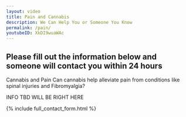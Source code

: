 ```yaml
---
layout: video
title: Pain and Cannabis
description: We Can Help You or Someone You Know
permalink: /pain/
youtubeID: XkDI9wuaWAc
---
```


## Please fill out the information below and someone will contact you within 24 hours
Cannabis and Pain
Can cannabis help alleviate pain from conditions like spinal injuries and Fibromyalgia?


INFO TBD WILL BE RIGHT HERE

{% include full_contact_form.html %}